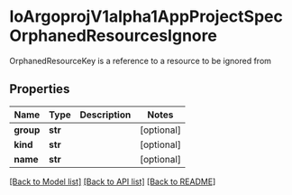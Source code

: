 # IoArgoprojV1alpha1AppProjectSpecOrphanedResourcesIgnore

OrphanedResourceKey is a reference to a resource to be ignored from
## Properties
Name | Type | Description | Notes
------------ | ------------- | ------------- | -------------
**group** | **str** |  | [optional] 
**kind** | **str** |  | [optional] 
**name** | **str** |  | [optional] 

[[Back to Model list]](../README.md#documentation-for-models) [[Back to API list]](../README.md#documentation-for-api-endpoints) [[Back to README]](../README.md)


